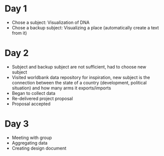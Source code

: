 # Day 1
- Chose a subject: Visualization of DNA
- Chose a backup subject: Visualizing a place (automatically create a text from it)

# Day 2
- Subject and backup subject are not sufficient, had to choose new subject
- Visited worldbank data repository for inspiration, new subject is the connection between the state of a country (development, political situation) and how many arms it exports/imports
- Began to collect data
- Re-delivered project proposal
- Proposal accepted

# Day 3
- Meeting with group
- Aggregating data
- Creating design document
